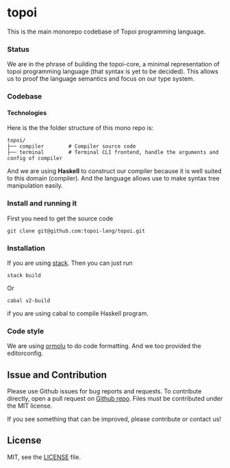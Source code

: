 # topoi
This is the main monorepo codebase of Topoi programming language.

### Status

We are in the phrase of building the topoi-core, a minimal representation of topoi programming language (that syntax is yet to be decided). This allows us to proof the language semantics and focus on our type system.

### Codebase

#### Technologies

Here is the the folder structure of this mono repo is:

```
topoi/
├── compiler        # Compiler source code
├── terminal        # Terminal CLI frontend, handle the arguments and config of compiler
```

And we are using **Haskell** to construct our compiler because it is well suited to this domain (compiler). And the
language allows use to make syntax tree manipulation easily.

### Install and running it

First you need to get the source code

```git clone git@github.com:topoi-lang/topoi.git```

### Installation
If you are using [stack](https://docs.haskellstack.org/en/stable/README/). Then you can just run

```stack build```

Or

```cabal v2-build```

if you are using cabal to compile Haskell program.

### Code style

We are using [ormolu](https://github.com/tweag/ormolu) to do code formatting. And we too provided the editorconfig.

## Issue and Contribution

Please use Github issues for bug reports and requests. To contribute directly, open a pull request on [Github repo](https://github.com/topoi-lang/topoi/issues). Files must be contributed under the MIT license.

If you see something that can be improved, please contribute or contact us!

## License
MIT, see the [LICENSE](https://github.com/topoi-lang/topoi/blob/master/LICENSE) file.
